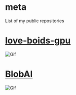 # meta
List of my public repositories

# [love-boids-gpu](https://github.com/DrJamgo/love-boids-gpu/blob/master/readme.md)
![Gif](https://github.com/DrJamgo/love-boids-gpu/raw/master/doc/demo1.gif)

# [BlobAI](https://github.com/DrJamgo/BlobAI)
![Gif](https://github.com/DrJamgo/BlobAI/raw/master/doc/ezgif-6-9a7484ff51b1.gif)

